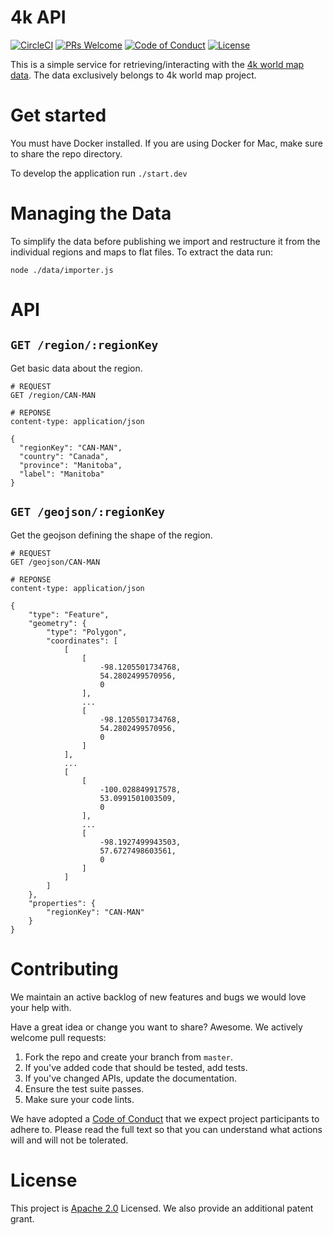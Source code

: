 # 4k API

[![CircleCI](https://circleci.com/gh/smaclell/4k/tree/master.svg?style=svg)](https://circleci.com/gh/smaclell/4k/tree/master)
[![PRs Welcome](https://img.shields.io/badge/PRs-welcome-brightgreen.svg?style=flat-square)](http://makeapullrequest.com)
[![Code of Conduct](https://img.shields.io/badge/code%20of-conduct-ff69b4.svg?style=flat-square)](https://github.com/smaclell/4k/blob/master/CODE_OF_CONDUCT.md)
[![License](https://img.shields.io/badge/License-Apache%202.0-blue.svg)](https://opensource.org/licenses/Apache-2.0)

This is a simple service for retrieving/interacting with the [4k world map data](http://4kworldmap.com/). The data exclusively belongs to 4k world map project.

# Get started

You must have Docker installed. If you are using Docker for Mac, make sure to share the repo directory.

To develop the application run `./start.dev`

# Managing the Data

To simplify the data before publishing we import and restructure it from the individual regions and maps to flat files. To extract the data run:

```
node ./data/importer.js
```

# API

## `GET /region/:regionKey`

Get basic data about the region.

```http
# REQUEST
GET /region/CAN-MAN

# REPONSE
content-type: application/json

{
  "regionKey": "CAN-MAN",
  "country": "Canada",
  "province": "Manitoba",
  "label": "Manitoba"
}
```

## `GET /geojson/:regionKey`

Get the geojson defining the shape of the region.

```http
# REQUEST
GET /geojson/CAN-MAN

# REPONSE
content-type: application/json

{
    "type": "Feature",
    "geometry": {
        "type": "Polygon",
        "coordinates": [
            [
                [
                    -98.1205501734768,
                    54.2802499570956,
                    0
                ],
                ...
                [
                    -98.1205501734768,
                    54.2802499570956,
                    0
                ]
            ],
            ...
            [
                [
                    -100.028849917578,
                    53.0991501003509,
                    0
                ],
                ...
                [
                    -98.1927499943503,
                    57.6727498603561,
                    0
                ]
            ]
        ]
    },
    "properties": {
        "regionKey": "CAN-MAN"
    }
}
```

# Contributing

We maintain an active backlog of new features and bugs we would love your help with.

Have a great idea or change you want to share? Awesome. We actively welcome pull requests:

1. Fork the repo and create your branch from `master`.
2. If you've added code that should be tested, add tests.
3. If you've changed APIs, update the documentation.
4. Ensure the test suite passes.
5. Make sure your code lints.

We have adopted a [Code of Conduct]((https://github.com/smaclell/4k/blob/master/CODE_OF_CONDUCT.md)) that we expect project participants to adhere to. Please read the full text so that you can understand what actions will and will not be tolerated.

# License

This project is [Apache 2.0](https://github.com/smaclell/4k/blob/master/LICENSE.md) Licensed. We also provide an additional patent grant.

